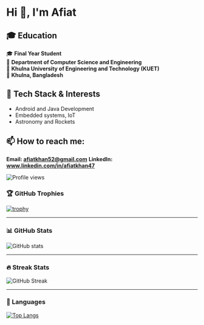 # Hi 👋, I'm Afiat

## 🎓 Education

🎓 **Final Year Student**  
📍 **Department of Computer Science and Engineering**  
🏫 **Khulna University of Engineering and Technology (KUET)**  
📍 **Khulna, Bangladesh**


## 🧰 Tech Stack & Interests

 - Android and Java Development
 - Embedded systems, IoT
 - Astronomy and Rockets

## 📫 How to reach me: 
  **Email: afiatkhan52@gmail.com**
  **LinkedIn: www.linkedin.com/in/afiatkhan47**
  
                        
![Profile views](https://komarev.com/ghpvc/?username=afiat47&label=Profile%20views&color=0e75b6&style=flat)


### 🏆 GitHub Trophies
[![trophy](https://github-profile-trophy.vercel.app/?username=afiat47&theme=gruvbox)](https://github.com/ryo-ma/github-profile-trophy)

---

### 📊 GitHub Stats
![GitHub stats](https://github-readme-stats.vercel.app/api?username=afiat47&show_icons=true&theme=tokyonight)

---

### 🔥 Streak Stats
![GitHub Streak](https://streak-stats.demolab.com/?user=YOUR_USERNAME&theme=highcontrast)

---

### 📌 Languages
[![Top Langs](https://github-readme-stats.vercel.app/api/top-langs/?username=afiat47&layout=compact)](https://github.com/anuraghazra/github-readme-stats)

